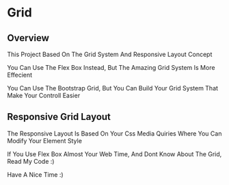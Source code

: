 # Grid

## Overview

This Project Based On The Grid System And Responsive Layout Concept

You Can Use The Flex Box Instead, But The Amazing Grid System Is More Effecient

You Can Use The Bootstrap Grid, But You Can Build Your Grid System That Make Your Controll Easier

## Responsive Grid Layout

The Responsive Layout Is Based On Your Css Media Quiries Where You Can Modify Your Element Style

If You Use Flex Box Almost Your Web Time, And Dont Know About The Grid, Read My Code :)

Have A Nice Time :)
